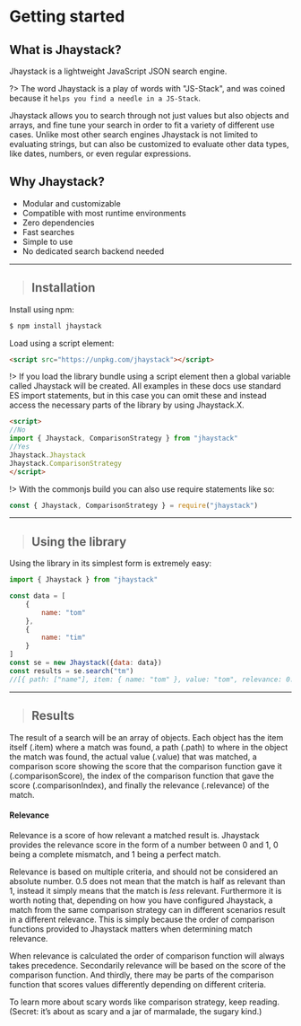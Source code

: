# Getting started

## What is Jhaystack?
Jhaystack is a lightweight JavaScript JSON search engine.

?> The word Jhaystack is a play of words with "JS-Stack", and was coined because it `helps you find a needle in a JS-Stack`.

Jhaystack allows you to search through not just values but also objects and arrays, and fine tune your search in order to fit a variety of different use cases. Unlike most other search engines Jhaystack is not limited to evaluating strings, but can also be customized to evaluate other data types, like dates, numbers, or even regular expressions.

## Why Jhaystack?
- Modular and customizable
- Compatible with most runtime environments
- Zero dependencies
- Fast searches
- Simple to use
- No dedicated search backend needed
  
---

> ## Installation

Install using npm:

```bash
$ npm install jhaystack
```

Load using a script element:
```html
<script src="https://unpkg.com/jhaystack"></script>
```

!> If you load the library bundle using a script element then a global variable called Jhaystack will be created. All examples in these docs use standard ES import statements, but in this case you can omit these and instead access the necessary parts of the library by using Jhaystack.X.
```html
<script>
//No
import { Jhaystack, ComparisonStrategy } from "jhaystack"
//Yes
Jhaystack.Jhaystack
Jhaystack.ComparisonStrategy
</script>
```

!> With the commonjs build you can also use require statements like so:
```javascript
const { Jhaystack, ComparisonStrategy } = require("jhaystack")
```

---

> ## Using the library

Using the library in its simplest form is extremely easy:

```javascript
import { Jhaystack } from "jhaystack"

const data = [
    {
        name: "tom"
    },
    {
        name: "tim"
    }
]
const se = new Jhaystack({data: data})
const results = se.search("tm")
//[{ path: ["name"], item: { name: "tom" }, value: "tom", relevance: 0.749999995, comparisonScore: 0.49999999, comparisonIndex: 0}, { path: ["name"], item: { name: "tim" }, value: "tim", relevance: 0.749999995, comparisonScore: 0.49999999, comparisonIndex: 0 }]
```

---

> ## Results

The result of a search will be an array of objects. Each object has the item itself (.item) where a match was found, a path (.path) to where in the object the match was found, the actual value (.value) that was matched, a comparison score showing the score that the comparison function gave it (.comparisonScore), the index of the comparison function that gave the score (.comparisonIndex), and finally the relevance (.relevance) of the match.

#### Relevance

Relevance is a score of how relevant a matched result is. Jhaystack provides the relevance score in the form of a number between 0 and 1, 0 being a complete mismatch, and 1 being a perfect match.

Relevance is based on multiple criteria, and should not be considered an absolute number. 0.5 does not mean that the match is half as relevant than 1, instead it simply means that the match is *less* relevant. Furthermore it is worth noting that, depending on how you have configured Jhaystack, a match from the same comparison strategy can in different scenarios result in a different relevance. This is simply because the order of comparison functions provided to Jhaystack matters when determining match relevance. 

When relevance is calculated the order of comparison function will always takes precedence. Secondarily relevance will be based on the score of the comparison function. And thirdly, there may be parts of the comparison function that scores values differently depending on different criteria.

To learn more about scary words like comparison strategy, keep reading. (Secret: it’s about as scary and a jar of marmalade, the sugary kind.)
